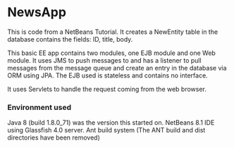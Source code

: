 # NewsApp 

This is code from a NetBeans Tutorial. It creates a NewEntity table in the database contains the fields: ID, title, body.

This basic EE app contains two modules, one EJB module and one Web module. It uses JMS to push messages to and has a listener
to pull messages from the message queue and create an entry in the database via ORM using JPA.
The EJB used is stateless and contains no interface.

It uses Servlets to handle the request coming from the web browser.

### Environment used ###
Java 8 (build 1.8.0_71) was the version this started on.
NetBeans 8.1 IDE using Glassfish 4.0 server.
Ant build system (The ANT build and dist directories have been removed)
